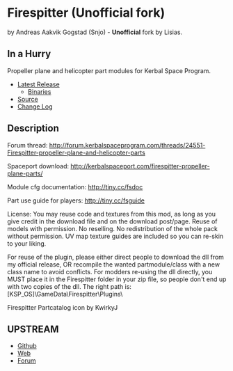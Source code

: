 Firespitter (Unofficial fork)
=============================

by Andreas Aakvik Gogstad (Snjo) - **Unofficial** fork by Lisias.

## In a Hurry

Propeller plane and helicopter part modules for Kerbal Space Program.

* [Latest Release](https://github.com/net-lisias-kspu/Firespitter/releases)
	+ [Binaries](https://github.com/net-lisias-kspu/Firespitter/tree/Archive)
* [Source](https://github.com/net-lisias-kspu/Firespitter)
* [Change Log](./CHANGE_LOG.md)


## Description

Forum thread: http://forum.kerbalspaceprogram.com/threads/24551-Firespitter-propeller-plane-and-helicopter-parts

Spaceport download: http://kerbalspaceport.com/firespitter-propeller-plane-parts/

Module cfg documentation: http://tiny.cc/fsdoc

Part use guide for players: http://tiny.cc/fsguide

License:
You may reuse code and textures from this mod, as long as you give credit in the download file and on the download post/page. Reuse of models with permission. No reselling. No redistribution of the whole pack without permission.
UV map texture guides are included so you can re-skin to your liking.

For reuse of the plugin, please either direct people to download the dll from my official release, OR recompile the wanted partmodule/class with a new class name to avoid conflicts.
For modders re-using the dll directly, you MUST place it in the Firespitter folder in your zip file, so people don't end up with two copies of the dll.
The right path is: [KSP_OS]\GameData\Firespitter\Plugins\

Firespitter Partcatalog icon by KwirkyJ


UPSTREAM
--------

* [Github](https://github.com/snjo/Firespitter)
* [Web](http://snjo.github.io)
* [Forum](https://forum.kerbalspaceprogram.com/index.php?/topic/22583-firespitter-propeller-plane-and-helicopter-parts-v71-may-5th-for-ksp-10/&tab=comments#comment-297793)
